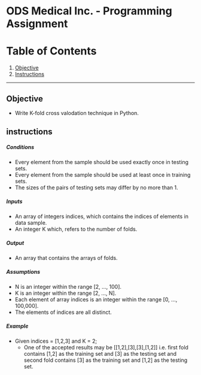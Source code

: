 # ODS Medical Inc. - Programming Assignment

# Table of Contents
1. [Objective](#objective)
2. [Instructions](#instructions)


-------------------------------------------------------------------------------------------
## Objective
- Write K-fold cross valodation technique in Python.


## instructions

##### Conditions
- Every element from the sample should be used exactly once in testing sets.
- Every element from the sample should be used at least once in training sets.
- The sizes of the pairs of testing sets may differ by no more than 1.

##### Inputs
- An array of integers indices, which contains the indices of elements in data sample.
- An integer K which, refers to the number of folds.

##### Output
- An array that contains the arrays of folds.

##### Assumptions
- N is an integer within the range [2, ..., 100].
- K is an integer within the range [2, ..., N].
- Each element of array indices is an integer within the range [0, ..., 100,000].
- The elements of indices are all distinct.

##### Example
- Given indices = [1,2,3] and K = 2;
    - One of the accepted results may be [[1,2],[3],[3],[1,2]]
i.e. first fold contains [1,2] as the training set and [3] as the testing set and second fold contains [3] as the training set and [1,2] as the testing set.

